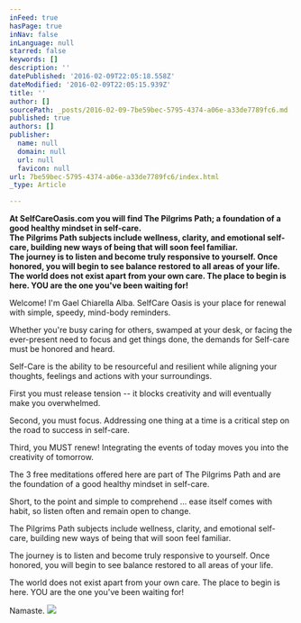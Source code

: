 ```yaml
---
inFeed: true
hasPage: true
inNav: false
inLanguage: null
starred: false
keywords: []
description: ''
datePublished: '2016-02-09T22:05:18.558Z'
dateModified: '2016-02-09T22:05:15.939Z'
title: ''
author: []
sourcePath: _posts/2016-02-09-7be59bec-5795-4374-a06e-a33de7789fc6.md
published: true
authors: []
publisher:
  name: null
  domain: null
  url: null
  favicon: null
url: 7be59bec-5795-4374-a06e-a33de7789fc6/index.html
_type: Article

---
```

**At SelfCareOasis.com you will find The Pilgrims Path; a foundation of a good healthy mindset in self-care.  
The Pilgrims Path subjects include wellness, clarity, and emotional self-care, building new ways of being that will soon feel familiar.  
The journey is to listen and become truly responsive to yourself. Once honored, you will begin to see balance restored to all areas of your life.  
The world does not exist apart from your own care. The place to begin is here. YOU are the one you've been waiting for!**

Welcome! I'm Gael Chiarella Alba. SelfCare Oasis is your place for renewal with simple, speedy, mind-body reminders.

Whether you're busy caring for others, swamped at your desk, or facing the ever-present need to focus and get things done, the demands for Self-care must be honored and heard.

Self-Care is the ability to be resourceful and resilient while aligning your thoughts, feelings and actions with your surroundings.

First you must release tension -- it blocks creativity and will eventually make you overwhelmed.

Second, you must focus. Addressing one thing at a time is a critical step on the road to success in self-care.

Third, you MUST renew! Integrating the events of today moves you into the creativity of tomorrow.

The 3 free meditations offered here are part of The Pilgrims Path and are the foundation of a good healthy mindset in self-care.

Short, to the point and simple to comprehend ... ease itself comes with habit, so listen often and remain open to change.

The Pilgrims Path subjects include wellness, clarity, and emotional self-care, building new ways of being that will soon feel familiar.

The journey is to listen and become truly responsive to yourself. Once honored, you will begin to see balance restored to all areas of your life.

The world does not exist apart from your own care. The place to begin is here. YOU are the one you've been waiting for!

Namaste.
![](https://the-grid-user-content.s3-us-west-2.amazonaws.com/0bfce004-b7d7-451c-ad70-e855b9901321.jpg)